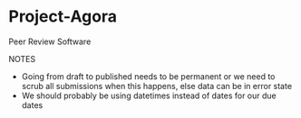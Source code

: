 Project-Agora
=============

Peer Review Software

NOTES
* Going from draft to published needs to be permanent or we need to scrub all submissions when this happens, else data can be in error state
* We should probably be using datetimes instead of dates for our due dates